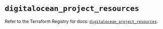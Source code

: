 # `digitalocean_project_resources`

Refer to the Terraform Registry for docs: [`digitalocean_project_resources`](https://registry.terraform.io/providers/digitalocean/digitalocean/2.45.0/docs/resources/project_resources).
